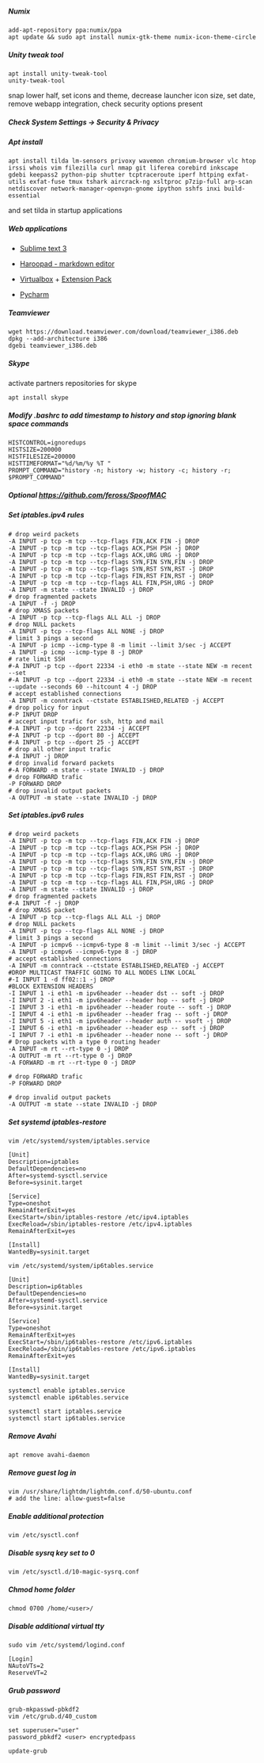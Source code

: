 ##### Numix
~~~
add-apt-repository ppa:numix/ppa
apt update && sudo apt install numix-gtk-theme numix-icon-theme-circle
~~~

##### Unity tweak tool
~~~
apt install unity-tweak-tool 
unity-tweak-tool
~~~
snap lower half, set icons and theme, decrease launcher icon size, set date, remove webapp integration, check security options present

##### Check System Settings -> Security & Privacy 

##### Apt install
~~~
apt install tilda lm-sensors privoxy wavemon chromium-browser vlc htop irssi whois vim filezilla curl nmap git liferea corebird inkscape gdebi keepass2 python-pip shutter tcptraceroute iperf httping exfat-utils exfat-fuse tmux tshark aircrack-ng xsltproc p7zip-full arp-scan netdiscover network-manager-openvpn-gnome ipython sshfs inxi build-essential
~~~
and set tilda in startup applications

##### Web applications

- [Sublime text 3](http://www.sublimetext.com/3)

- [Haroopad - markdown editor](http://pad.haroopress.com/user.html)

- [Virtualbox](https://www.virtualbox.org/wiki/Linux_Downloads) + [Extension Pack](https://www.virtualbox.org/wiki/Downloads)

- [Pycharm](https://www.jetbrains.com/pycharm/download/#section=linux)

##### Teamviewer
~~~
wget https://download.teamviewer.com/download/teamviewer_i386.deb
dpkg --add-architecture i386
dgebi teamviewer_i386.deb
~~~

##### Skype
activate partners repositories for skype
~~~
apt install skype
~~~

##### Modify .bashrc to add timestamp to history and stop ignoring blank space commands
~~~
HISTCONTROL=ignoredups
HISTSIZE=200000
HISTFILESIZE=200000
HISTTIMEFORMAT="%d/%m/%y %T "
PROMPT_COMMAND="history -n; history -w; history -c; history -r; $PROMPT_COMMAND"
~~~

##### Optional https://github.com/feross/SpoofMAC

##### Set iptables.ipv4 rules
~~~
# drop weird packets
-A INPUT -p tcp -m tcp --tcp-flags FIN,ACK FIN -j DROP
-A INPUT -p tcp -m tcp --tcp-flags ACK,PSH PSH -j DROP
-A INPUT -p tcp -m tcp --tcp-flags ACK,URG URG -j DROP
-A INPUT -p tcp -m tcp --tcp-flags SYN,FIN SYN,FIN -j DROP
-A INPUT -p tcp -m tcp --tcp-flags SYN,RST SYN,RST -j DROP
-A INPUT -p tcp -m tcp --tcp-flags FIN,RST FIN,RST -j DROP
-A INPUT -p tcp -m tcp --tcp-flags ALL FIN,PSH,URG -j DROP
-A INPUT -m state --state INVALID -j DROP
# drop fragmented packets
-A INPUT -f -j DROP
# drop XMASS packets
-A INPUT -p tcp --tcp-flags ALL ALL -j DROP
# drop NULL packets
-A INPUT -p tcp --tcp-flags ALL NONE -j DROP
# limit 3 pings a second
-A INPUT -p icmp --icmp-type 8 -m limit --limit 3/sec -j ACCEPT
-A INPUT -p icmp --icmp-type 8 -j DROP
# rate limit SSH
#-A INPUT -p tcp --dport 22334 -i eth0 -m state --state NEW -m recent --set
#-A INPUT -p tcp --dport 22334 -i eth0 -m state --state NEW -m recent  --update --seconds 60 --hitcount 4 -j DROP
# accept established connections
-A INPUT -m conntrack --ctstate ESTABLISHED,RELATED -j ACCEPT
# drop policy for input
#-P INPUT DROP
# accept input trafic for ssh, http and mail
#-A INPUT -p tcp --dport 22334 -j ACCEPT
#-A INPUT -p tcp --dport 80 -j ACCEPT
#-A INPUT -p tcp --dport 25 -j ACCEPT
# drop all other input trafic
#-A INPUT -j DROP
# drop invalid forward packets
#-A FORWARD -m state --state INVALID -j DROP
# drop FORWARD trafic
-P FORWARD DROP
# drop invalid output packets
-A OUTPUT -m state --state INVALID -j DROP
~~~

##### Set iptables.ipv6 rules
~~~
# drop weird packets
-A INPUT -p tcp -m tcp --tcp-flags FIN,ACK FIN -j DROP
-A INPUT -p tcp -m tcp --tcp-flags ACK,PSH PSH -j DROP
-A INPUT -p tcp -m tcp --tcp-flags ACK,URG URG -j DROP
-A INPUT -p tcp -m tcp --tcp-flags SYN,FIN SYN,FIN -j DROP
-A INPUT -p tcp -m tcp --tcp-flags SYN,RST SYN,RST -j DROP
-A INPUT -p tcp -m tcp --tcp-flags FIN,RST FIN,RST -j DROP
-A INPUT -p tcp -m tcp --tcp-flags ALL FIN,PSH,URG -j DROP
-A INPUT -m state --state INVALID -j DROP
# drop fragmented packets
#-A INPUT -f -j DROP
# drop XMASS packet
-A INPUT -p tcp --tcp-flags ALL ALL -j DROP
# drop NULL packets
-A INPUT -p tcp --tcp-flags ALL NONE -j DROP
# limit 3 pings a second
-A INPUT -p icmpv6 --icmpv6-type 8 -m limit --limit 3/sec -j ACCEPT
-A INPUT -p icmpv6 --icmpv6-type 8 -j DROP
# accept established connections
-A INPUT -m conntrack --ctstate ESTABLISHED,RELATED -j ACCEPT
#DROP MULTICAST TRAFFIC GOING TO ALL NODES LINK LOCAL
#-I INPUT 1 -d ff02::1 -j DROP
#BLOCK EXTENSION HEADERS
-I INPUT 1 -i eth1 -m ipv6header --header dst -- soft -j DROP
-I INPUT 2 -i eth1 -m ipv6header --header hop -- soft -j DROP
-I INPUT 3 -i eth1 -m ipv6header --header route -- soft -j DROP
-I INPUT 4 -i eth1 -m ipv6header --header frag -- soft -j DROP
-I INPUT 5 -i eth1 -m ipv6header --header auth -- vsoft -j DROP
-I INPUT 6 -i eth1 -m ipv6header --header esp -- soft -j DROP
-I INPUT 7 -i eth1 -m ipv6header --header none -- soft -j DROP
# Drop packets with a type 0 routing header
-A INPUT -m rt --rt-type 0 -j DROP
-A OUTPUT -m rt --rt-type 0 -j DROP
-A FORWARD -m rt --rt-type 0 -j DROP

# drop FORWARD trafic
-P FORWARD DROP

# drop invalid output packets
-A OUTPUT -m state --state INVALID -j DROP
~~~

##### Set systemd iptables-restore
~~~
vim /etc/systemd/system/iptables.service
~~~
~~~
[Unit]
Description=iptables
DefaultDependencies=no
After=systemd-sysctl.service
Before=sysinit.target

[Service]
Type=oneshot
RemainAfterExit=yes
ExecStart=/sbin/iptables-restore /etc/ipv4.iptables
ExecReload=/sbin/iptables-restore /etc/ipv4.iptables
RemainAfterExit=yes

[Install]
WantedBy=sysinit.target
~~~
~~~
vim /etc/systemd/system/ip6tables.service
~~~
~~~
[Unit]
Description=ip6tables
DefaultDependencies=no
After=systemd-sysctl.service
Before=sysinit.target

[Service]
Type=oneshot
RemainAfterExit=yes
ExecStart=/sbin/ip6tables-restore /etc/ipv6.iptables
ExecReload=/sbin/ip6tables-restore /etc/ipv6.iptables
RemainAfterExit=yes

[Install]
WantedBy=sysinit.target
~~~
~~~
systemctl enable iptables.service
systemctl enable ip6tables.service

systemctl start iptables.service
systemctl start ip6tables.service
~~~

##### Remove Avahi
~~~
apt remove avahi-daemon
~~~

##### Remove guest log in
~~~
vim /usr/share/lightdm/lightdm.conf.d/50-ubuntu.conf
# add the line: allow-guest=false
~~~

##### Enable additional protection
~~~
vim /etc/sysctl.conf
~~~

##### Disable sysrq key set to 0
~~~
vim /etc/sysctl.d/10-magic-sysrq.conf
~~~

##### Chmod home folder
~~~
chmod 0700 /home/<user>/
~~~

##### Disable additional virtual tty
~~~
sudo vim /etc/systemd/logind.conf
~~~
~~~
[Login]
NAutoVTs=2
ReserveVT=2
~~~
##### Grub password 
~~~
grub-mkpasswd-pbkdf2
vim /etc/grub.d/40_custom
~~~
~~~
set superuser="user"
password_pbkdf2 <user> encryptedpass
~~~
~~~
update-grub
~~~
